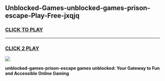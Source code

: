 
## Unblocked-Games-unblocked-games-prison-escape-Play-Free-jxqjq
<h3>
<a href="https://premium76.site?title=unblocked-games-prison-escape&ref=09A">CLICK TO PLAY</a></h3>
<hr>

<h3>
<a href="https://premium76.site?title=unblocked-games-prison-escape&ref=09A">CLICK 2 PLAY</a>
  
</h3>

<a href="https://premium76.site?title=unblocked-games-prison-escape&ref=09A"><img src="https://clearcache.store/games.png"></a>


**unblocked-games-prison-escape games unblocked: Your Gateway to Fun and Accessible Online Gaming**
